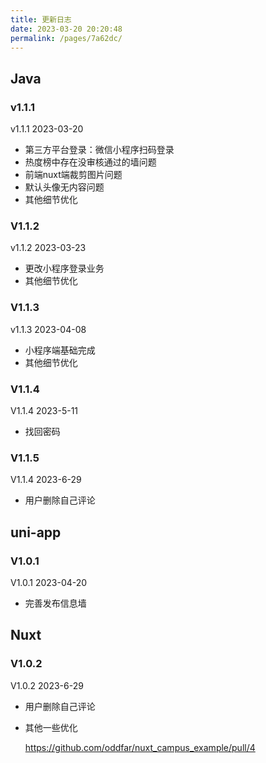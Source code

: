 ```yaml
---
title: 更新日志
date: 2023-03-20 20:20:48
permalink: /pages/7a62dc/
---
```

## Java

### v1.1.1

v1.1.1 2023-03-20

- 第三方平台登录：微信小程序扫码登录
- 热度榜中存在没审核通过的墙问题
- 前端nuxt端裁剪图片问题
- 默认头像无内容问题
- 其他细节优化

### V1.1.2

v1.1.2 2023-03-23

- 更改小程序登录业务
- 其他细节优化

### V1.1.3

v1.1.3 2023-04-08

- 小程序端基础完成
- 其他细节优化

### V1.1.4

V1.1.4 2023-5-11

- 找回密码

### V1.1.5

V1.1.4 2023-6-29

- 用户删除自己评论

## uni-app

### V1.0.1

V1.0.1 2023-04-20

- 完善发布信息墙



## Nuxt

### V1.0.2

V1.0.2 2023-6-29

- 用户删除自己评论

- 其他一些优化

  https://github.com/oddfar/nuxt_campus_example/pull/4

